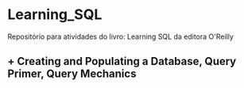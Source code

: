 # Learning_SQL
Repositório para atividades do livro: Learning SQL da editora O'Reilly

## + Creating and Populating a Database, Query Primer, Query Mechanics
